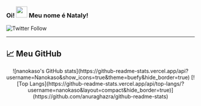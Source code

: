 ### Oi! <img src="https://raw.githubusercontent.com/MartinHeinz/MartinHeinz/master/wave.gif" width="30px"> Meu nome é Nataly!

![Twitter Follow](https://img.shields.io/twitter/url?label=%40NanokasoGongon&logoColor=%23c80cf7&url=https%3A%2F%2Ftwitter.com%2Fnanokasogongon)

---

## &#x1f4c8; Meu GitHub

<center>
![nanokaso's GitHub stats](https://github-readme-stats.vercel.app/api?username=Nanokaso&show_icons=true&theme=buefy&hide_border=true)
[![Top Langs](https://github-readme-stats.vercel.app/api/top-langs/?username=nanokaso&layout=compact&hide_border=true)](https://github.com/anuraghazra/github-readme-stats)
</center>


<!--
**Nanokaso/Nanokaso** is a ✨ _special_ ✨ repository because its `README.md` (this file) appears on your GitHub profile.

Here are some ideas to get you started:

- 🔭 I’m currently working on ...
- 🌱 I’m currently learning ...
- 👯 I’m looking to collaborate on ...
- 🤔 I’m looking for help with ...
- 💬 Ask me about ...
- 📫 How to reach me: ...
- 😄 Pronouns: ...
- ⚡ Fun fact: ...
-->
